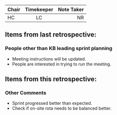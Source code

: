 | Chair      | Timekeeper | Note Taker |
| :--------   | :---------: | ----------: |
| HC | LC | NR |

## Items from last retrospective:

### People other than KB leading sprint planning
- Meeting instructions will be updated.
- People are interested in trying to run the meeting.

## Items from this retrospective:

### Other Comments
- Sprint progressed better than expected.
- Check if on-site rota needs to be balanced better.